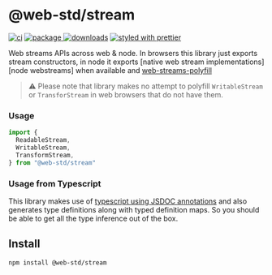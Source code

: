 # @web-std/stream

[![ci][ci.icon]][ci.url]
[![package][version.icon] ![downloads][downloads.icon]][package.url]
[![styled with prettier][prettier.icon]][prettier.url]

Web streams APIs across web & node. In browsers this library just exports stream constructors, in node it exports [native web stream implementations][node webstreams] when available and [web-streams-polyfill][]

> ⚠️ Please note that library makes no attempt to polyfill `WritableStream` or `TransforStream` in web browsers that do not have them.

### Usage

```js
import {
  ReadableStream,
  WritableStream,
  TransformStream,
} from "@web-std/stream"
```

### Usage from Typescript

This library makes use of [typescript using JSDOC annotations][ts-jsdoc] and
also generates type definitions along with typed definition maps. So you should
be able to get all the type inference out of the box.

## Install

    npm install @web-std/stream

[ci.icon]: https://github.com/web-std/io/workflows/stream/badge.svg
[ci.url]: https://github.com/web-std/io/actions/workflows/stream.yml
[version.icon]: https://img.shields.io/npm/v/@web-std/stream.svg
[downloads.icon]: https://img.shields.io/npm/dm/@web-std/stream.svg
[package.url]: https://npmjs.org/package/@web-std/stream
[downloads.image]: https://img.shields.io/npm/dm/@web-std/stream.svg
[downloads.url]: https://npmjs.org/package/@web-std/stream
[prettier.icon]: https://img.shields.io/badge/styled_with-prettier-ff69b4.svg
[prettier.url]: https://github.com/prettier/prettier
[ts-jsdoc]: https://www.typescriptlang.org/docs/handbook/jsdoc-supported-types.html
[node-webstreams]: https://nodejs.org/dist/latest-v16.x/docs/api/webstreams.html
[web-streams-polyfill]: https://www.npmjs.com/package/web-streams-polyfill
